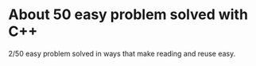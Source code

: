 # About 50 easy problem solved with C++
2/50 easy problem solved in ways that make reading and reuse easy.
